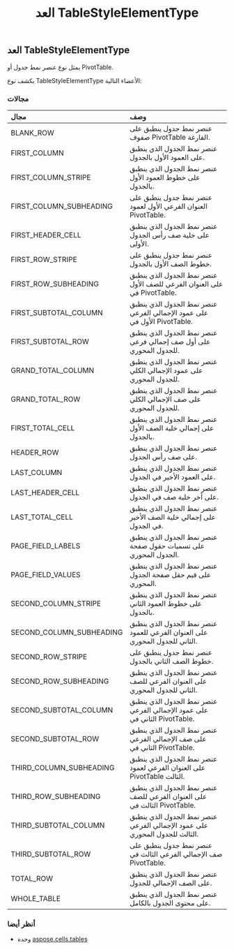 ﻿---
title: العد TableStyleElementType
second_title: Aspose.Cells for Python via .NET API المراجع
description:
type: docs
weight: 110
url: /ar/python-net/aspose.cells.tables/tablestyleelementtype/
is_root: false
---
##  العد TableStyleElementType
يمثل نوع عنصر نمط جدول أو PivotTable.



يكشف نوع TableStyleElementType الأعضاء التالية:

###  مجالات
| مجال| وصف|
| :- | :- |
| BLANK_ROW | عنصر نمط جدول ينطبق على صفوف PivotTable الفارغة.|
| FIRST_COLUMN | عنصر نمط الجدول الذي ينطبق على العمود الأول بالجدول.|
| FIRST_COLUMN_STRIPE | عنصر نمط الجدول الذي ينطبق على خطوط العمود الأول بالجدول.|
| FIRST_COLUMN_SUBHEADING | عنصر نمط جدول ينطبق على العنوان الفرعي الأول لعمود PivotTable.|
| FIRST_HEADER_CELL |عنصر نمط الجدول الذي ينطبق على خلية صف رأس الجدول الأولى.|
| FIRST_ROW_STRIPE | عنصر نمط جدول ينطبق على خطوط الصف الأول بالجدول.|
| FIRST_ROW_SUBHEADING | عنصر نمط الجدول الذي ينطبق على العنوان الفرعي للصف الأول في PivotTable.|
| FIRST_SUBTOTAL_COLUMN | عنصر نمط الجدول الذي ينطبق على عمود الإجمالي الفرعي الأول في PivotTable.|
| FIRST_SUBTOTAL_ROW | عنصر نمط الجدول الذي ينطبق على أول صف إجمالي فرعي للجدول المحوري.|
| GRAND_TOTAL_COLUMN | عنصر نمط الجدول الذي ينطبق على عمود الإجمالي الكلي للجدول المحوري.|
| GRAND_TOTAL_ROW | عنصر نمط الجدول الذي ينطبق على صف الإجمالي الكلي للجدول المحوري.|
| FIRST_TOTAL_CELL | عنصر نمط الجدول الذي ينطبق على إجمالي خلية الصف الأول بالجدول.|
| HEADER_ROW | عنصر نمط الجدول الذي ينطبق على صف رأس الجدول.|
| LAST_COLUMN | عنصر نمط الجدول الذي ينطبق على العمود الأخير في الجدول.|
| LAST_HEADER_CELL | عنصر نمط الجدول الذي ينطبق على آخر خلية صف في الجدول.|
| LAST_TOTAL_CELL | عنصر نمط الجدول الذي ينطبق على إجمالي خلية الصف الأخير في الجدول.|
| PAGE_FIELD_LABELS | عنصر نمط الجدول الذي ينطبق على تسميات حقول صفحة الجدول المحوري.|
| PAGE_FIELD_VALUES |عنصر نمط الجدول الذي ينطبق على قيم حقل صفحة الجدول المحوري.|
| SECOND_COLUMN_STRIPE | عنصر نمط الجدول الذي ينطبق على خطوط العمود الثاني بالجدول.|
| SECOND_COLUMN_SUBHEADING | عنصر نمط الجدول الذي ينطبق على العنوان الفرعي للعمود الثاني للجدول المحوري.|
| SECOND_ROW_STRIPE | عنصر نمط جدول ينطبق على خطوط الصف الثاني بالجدول.|
| SECOND_ROW_SUBHEADING | عنصر نمط الجدول الذي ينطبق على العنوان الفرعي للصف الثاني للجدول المحوري.|
| SECOND_SUBTOTAL_COLUMN | عنصر نمط الجدول الذي ينطبق على عمود الإجمالي الفرعي الثاني في PivotTable.|
| SECOND_SUBTOTAL_ROW | عنصر نمط الجدول الذي ينطبق على صف الإجمالي الفرعي الثاني في PivotTable.|
| THIRD_COLUMN_SUBHEADING | عنصر نمط الجدول الذي ينطبق على العنوان الفرعي لعمود PivotTable الثالث.|
| THIRD_ROW_SUBHEADING | عنصر نمط الجدول الذي ينطبق على العنوان الفرعي للصف الثالث في PivotTable.|
| THIRD_SUBTOTAL_COLUMN | عنصر نمط الجدول الذي ينطبق على عمود الإجمالي الفرعي الثالث للجدول المحوري.|
| THIRD_SUBTOTAL_ROW | عنصر نمط جدول ينطبق على صف الإجمالي الفرعي الثالث في PivotTable.|
| TOTAL_ROW | عنصر نمط الجدول الذي ينطبق على الصف الإجمالي للجدول.|
| WHOLE_TABLE |عنصر نمط الجدول الذي ينطبق على محتوى الجدول بالكامل.|



###  أنظر أيضا
* وحدة [aspose.cells.tables](..)
